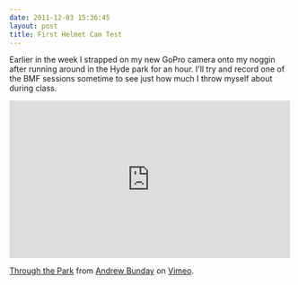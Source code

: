 ```yaml
---
date: 2011-12-03 15:36:45
layout: post
title: First Helmet Cam Test
---
```


Earlier in the week I strapped on my new GoPro camera onto my noggin after
running around in the Hyde park for an hour. I'll try and record one of the BMF
sessions sometime to see just how much I throw myself about during class.

<iframe src="http://player.vimeo.com/video/33072392?color=F05822" width="500" height="281" frameborder="0" webkitAllowFullScreen mozallowfullscreen allowFullScreen></iframe> <p><a href="http://vimeo.com/33072392">Through the Park</a> from <a href="http://vimeo.com/andrewbunday">Andrew Bunday</a> on <a href="http://vimeo.com">Vimeo</a>.</p>

